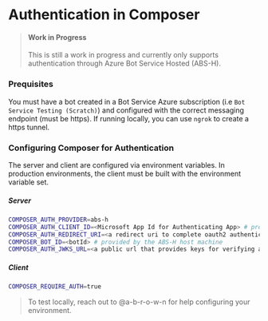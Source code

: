 # Authentication in Composer

> #### Work in Progress
>
> This is still a work in progress and currently only supports authentication through Azure Bot Service Hosted (ABS-H).

### Prequisites

You must have a bot created in a Bot Service Azure subscription (i.e `Bot Service Testing (Scratch)`) and configured with the correct messaging endpoint (must be https).
If running locally, you can use `ngrok` to create a https tunnel.

### Configuring Composer for Authentication

The server and client are configured via environment variables. In production environments, the client must be built with the environment variable set.

##### Server

```bash
COMPOSER_AUTH_PROVIDER=abs-h
COMPOSER_AUTH_CLIENT_ID=<Microsoft App Id for Authenticating App> # provided by the ABS-H host machine
COMPOSER_AUTH_REDIRECT_URI=<a redirect uri to complete oauth2 authentication> # provided by the ABS-H host machine
COMPOSER_BOT_ID=<botId> # provided by the ABS-H host machine
COMPOSER_AUTH_JWKS_URL=<a public url that provides keys for verifying auth token> # provided by the ABS-H host machine
```

##### Client

```bash
COMPOSER_REQUIRE_AUTH=true
```

> To test locally, reach out to @a-b-r-o-w-n for help configuring your environment.
